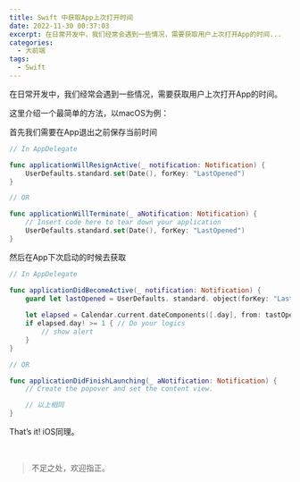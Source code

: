 ```yaml
---
title: Swift 中获取App上次打开时间
date: 2022-11-30 00:37:03
excerpt: 在日常开发中，我们经常会遇到一些情况，需要获取用户上次打开App的时间...
categories:
  - 大前端
tags: 
  - Swift
---
```


在日常开发中，我们经常会遇到一些情况，需要获取用户上次打开App的时间。

这里介绍一个最简单的方法，以macOS为例：

首先我们需要在App退出之前保存当前时间

```swift
// In AppDelegate

func applicationWillResignActive(_ notification: Notification) {
	UserDefaults.standard.set(Date(), forKey: "LastOpened") 
}

// OR

func applicationWillTerminate(_ aNotification: Notification) {
    // Insert code here to tear down your application
    UserDefaults.standard.set(Date(), forKey: "LastOpened") 
}
```

然后在App下次启动的时候去获取

```swift
// In AppDelegate

func applicationDidBecomeActive(_ notification: Notification) { 
	guard let lastOpened = UserDefaults. standard. object(forKey: "LastOpened") as? Date else { return }
	
	let elapsed = Calendar.current.dateComponents([.day], from: tastOpened, to: Date()) 
	if elapsed.day! >= 1 { // Do your logics
		// show alert 
	}
}

// OR

func applicationDidFinishLaunching(_ aNotification: Notification) {
    // Create the popover and set the content view.

	// 以上相同
}
```

That’s it! iOS同理。

<br/>

> 不足之处，欢迎指正。
